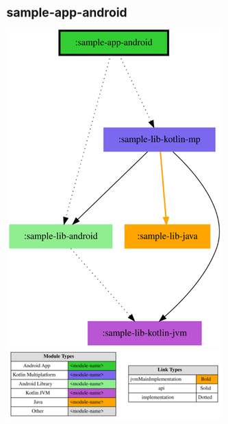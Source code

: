 # sample-app-android

<!--region chart-->

![chart](modular/chart.svg)
![legend](../modular/legend.svg)
<!--endregion-->
